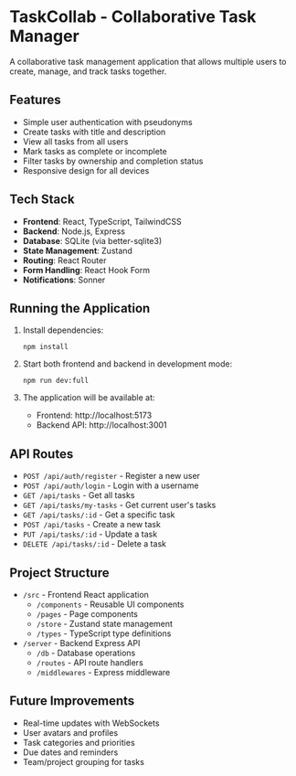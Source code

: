# TaskCollab - Collaborative Task Manager

A collaborative task management application that allows multiple users to create, manage, and track tasks together.

## Features

- Simple user authentication with pseudonyms
- Create tasks with title and description
- View all tasks from all users
- Mark tasks as complete or incomplete
- Filter tasks by ownership and completion status
- Responsive design for all devices

## Tech Stack

- **Frontend**: React, TypeScript, TailwindCSS
- **Backend**: Node.js, Express
- **Database**: SQLite (via better-sqlite3)
- **State Management**: Zustand
- **Routing**: React Router
- **Form Handling**: React Hook Form
- **Notifications**: Sonner

## Running the Application

1. Install dependencies:
   ```
   npm install
   ```

2. Start both frontend and backend in development mode:
   ```
   npm run dev:full
   ```

3. The application will be available at:
   - Frontend: http://localhost:5173
   - Backend API: http://localhost:3001

## API Routes

- `POST /api/auth/register` - Register a new user
- `POST /api/auth/login` - Login with a username
- `GET /api/tasks` - Get all tasks
- `GET /api/tasks/my-tasks` - Get current user's tasks
- `GET /api/tasks/:id` - Get a specific task
- `POST /api/tasks` - Create a new task
- `PUT /api/tasks/:id` - Update a task
- `DELETE /api/tasks/:id` - Delete a task

## Project Structure

- `/src` - Frontend React application
  - `/components` - Reusable UI components
  - `/pages` - Page components
  - `/store` - Zustand state management
  - `/types` - TypeScript type definitions
- `/server` - Backend Express API
  - `/db` - Database operations
  - `/routes` - API route handlers
  - `/middlewares` - Express middleware

## Future Improvements

- Real-time updates with WebSockets
- User avatars and profiles
- Task categories and priorities
- Due dates and reminders
- Team/project grouping for tasks